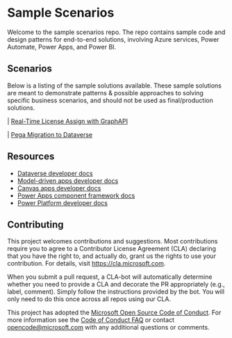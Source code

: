 # Sample Scenarios

Welcome to the sample scenarios repo. The repo contains sample code and design patterns for end-to-end solutions, involving Azure services, Power Automate, Power Apps, and Power BI.

## Scenarios
Below is a listing of the sample solutions available.  These sample solutions are meant to demonstrate patterns & possible approaches to solving specific business scenarios, and should not be used as final/production solutions.

| [Real-Time License Assign with GraphAPI](https://github.com/microsoft/GBB-Business-Applications/tree/main/demos/d365-realtime-license-assign)

| [Pega Migration to Dataverse](https://github.com/microsoft/GBB-Business-Applications/tree/main/demos/migration-pega-to-d365)

## Resources
- [Dataverse developer docs](https://learn.microsoft.com/power-apps/developer/data-platform/)
- [Model-driven apps developer docs](https://learn.microsoft.com/power-apps/developer/model-driven-apps/)
- [Canvas apps developer docs](https://learn.microsoft.com/power-apps/maker/canvas-apps/dev-enterprise-intro)
- [Power Apps component framework docs](https://learn.microsoft.com/power-apps/developer/component-framework/overview)
- [Power Platform developer docs](https://learn.microsoft.com/power-platform/developer)


## Contributing

This project welcomes contributions and suggestions.  Most contributions require you to agree to a
Contributor License Agreement (CLA) declaring that you have the right to, and actually do, grant us
the rights to use your contribution. For details, visit https://cla.microsoft.com.

When you submit a pull request, a CLA-bot will automatically determine whether you need to provide
a CLA and decorate the PR appropriately (e.g., label, comment). Simply follow the instructions
provided by the bot. You will only need to do this once across all repos using our CLA.

This project has adopted the [Microsoft Open Source Code of Conduct](https://opensource.microsoft.com/codeofconduct/).
For more information see the [Code of Conduct FAQ](https://opensource.microsoft.com/codeofconduct/faq/) or
contact [opencode@microsoft.com](mailto:opencode@microsoft.com) with any additional questions or comments.
